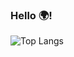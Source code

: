 ### Hello 🌍!

![Top Langs](https://github-readme-stats.vercel.app/api/top-langs/?username=MichelMichels&layout=compact&theme=transparent)
